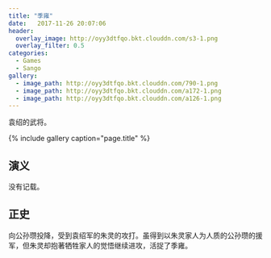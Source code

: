 ```yaml
---
title: "季雍"
date:   2017-11-26 20:07:06
header:
  overlay_image: http://oyy3dtfqo.bkt.clouddn.com/s3-1.png
  overlay_filter: 0.5
categories:
  - Games
  - Sango
gallery:
  - image_path: http://oyy3dtfqo.bkt.clouddn.com/790-1.png
  - image_path: http://oyy3dtfqo.bkt.clouddn.com/a172-1.png
  - image_path: http://oyy3dtfqo.bkt.clouddn.com/a126-1.png
---
```


袁绍的武将。

{% include gallery caption="page.title" %}

## 演义

没有记载。

## 正史

向公孙瓒投降，受到袁绍军的朱灵的攻打。虽得到以朱灵家人为人质的公孙瓒的援军，但朱灵却抱著牺牲家人的觉悟继续进攻，活捉了季雍。